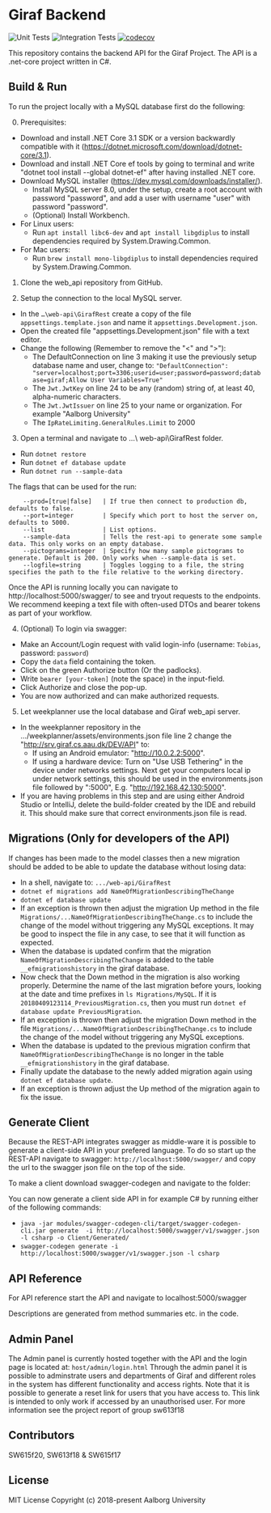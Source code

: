 # Giraf Backend

![Unit Tests](https://github.com/aau-giraf/web-api/workflows/Unit%20Test/badge.svg)
![Integration Tests](https://github.com/aau-giraf/web-api/workflows/Integration%20Test/badge.svg)
[![codecov](https://codecov.io/gh/aau-giraf/web-api/branch/develop/graph/badge.svg)](https://codecov.io/gh/aau-giraf/web-api)


This repository contains the backend API for the Giraf Project. The API is a .net-core project written in C#.

## Build & Run

To run the project locally with a MySQL database first do the following:

0. Prerequisites:
  - Download and install .NET Core 3.1 SDK or a version backwardly compatible with it (https://dotnet.microsoft.com/download/dotnet-core/3.1).
  - Download and install .NET Core ef tools by going to terminal and write "dotnet tool install --global dotnet-ef" after having installed .NET core. 
  - Download MySQL installer (https://dev.mysql.com/downloads/installer/).
    * Install MySQL server 8.0, under the setup, create a root account with password "password", and add a user with username "user" with password "password".
    * (Optional) Install Workbench.
  - For Linux users:
      * Run `apt install libc6-dev` and `apt install libgdiplus` to install dependencies required by System.Drawing.Common.
  - For Mac users:
      * Run `brew install mono-libgdiplus` to install dependencies required by System.Drawing.Common.
    
1. Clone the web_api repository from GitHub.

2. Setup the connection to the local MySQL server.
  - In the `…\web-api\GirafRest` create a copy of the file `appsettings.template.json` and name it `appsettings.Development.json`.
  - Open the created file "appsettings.Development.json" file with a text editor.
  - Change the following (Remember to remove the "<" and ">"): 
    * The DefaultConnection on line 3 making it use the previously setup database name and user, change to: `"DefaultConnection": "server=localhost;port=3306;userid=user;password=password;database=giraf;Allow User Variables=True"`
    * The `Jwt.JwtKey` on line 24 to be any (random) string of, at least 40, alpha-numeric characters.
    * The `Jwt.JwtIssuer` on line 25 to your name or organization. For example "Aalborg University"
    * The `IpRateLimiting.GeneralRules.Limit` to 2000
 
3. Open a terminal and navigate to …\ web-api\GirafRest folder.
  - Run `dotnet restore`  
  - Run `dotnet ef database update`
  - Run `dotnet run --sample-data`

The flags that can be used for the run:

        --prod=[true|false]   | If true then connect to production db, defaults to false.
        --port=integer        | Specify which port to host the server on, defaults to 5000.
        --list                | List options.
        --sample-data         | Tells the rest-api to generate some sample data. This only works on an empty database.
        --pictograms=integer  | Specify how many sample pictograms to generate. Default is 200. Only works when --sample-data is set.
        --logfile=string      | Toggles logging to a file, the string specifies the path to the file relative to the working directory.

Once the API is running locally you can navigate to http://localhost:5000/swagger/ to see and tryout requests to the endpoints. We recommend keeping a text file with often-used DTOs and bearer tokens as part of your workflow.

4. (Optional) To login via swagger:
  - Make an Account/Login request with valid login-info (username: `Tobias`, password: `password`)
  - Copy the `data` field containing the token.
  - Click on the green Authorize button (Or the padlocks).
  - Write `bearer [your-token]` (note the space) in the input-field. 
  - Click Authorize and close the pop-up. 
  - You are now authorized and can make authorized requests.

5. Let weekplanner use the local database and Giraf web_api server.
  - In the weekplanner repository in the …/weekplanner/assets/environments.json file line 2 change the "http://srv.giraf.cs.aau.dk/DEV/API" to:
    * If using an Android emulator: "http://10.0.2.2:5000". 
    * If using a hardware device: Turn on "Use USB Tethering" in the device under networks settings. Next get your computers local ip under network settings, this should be used in the environments.json file followed by ":5000", E.g. "http://192.168.42.130:5000". 
  - If you are having problems in this step and are using either Android Studio or IntelliJ, delete the build-folder created by the IDE and rebuild it. This should make sure that correct environments.json file is read.  

## Migrations (Only for developers of the API)
If changes has been made to the model classes then a new migration should be added to be able to update the database without losing data:
  - In a shell, navigate to: `.../web-api/GirafRest`
  - `dotnet ef migrations add NameOfMigrationDescribingTheChange`
  - `dotnet ef database update`
  - If an exception is thrown then adjust the migration Up method in the file `Migrations/...NameOfMigrationDescribingTheChange.cs` to include the change of the model without triggering any MySQL exceptions. It may be good to inspect the file in any case, to see that it will function as expected.
  - When the database is updated confirm that the migration `NameOfMigrationDescribingTheChange` is added to the table `__efmigrationshistory` in the giraf database.
  - Now check that the Down method in the migration is also working properly. Determine the name of the last migration before yours, looking at the date and time prefixes in `ls Migrations/MySQL`. If it is `20180409123114_PreviousMigration.cs`, then you must run `dotnet ef database update PreviousMigration`.
  - If an exception is thrown then adjust the migration Down method in the file `Migrations/...NameOfMigrationDescribingTheChange.cs` to include the change of the model without triggering any MySQL exceptions.
  - When the database is updated to the previous migration confirm that `NameOfMigrationDescribingTheChange` is no longer in the table `__efmigrationshistory` in the giraf database.
  - Finally update the database to the newly added migration again using `dotnet ef database update`. 
  - If an exception is thrown adjust the Up method of the migration again to fix the issue. 

## Generate Client
Because the REST-API integrates swagger as middle-ware it is possible to generate a client-side API in your prefered language. To do so start up the REST-API navigate to swagger: `http://localhost:5000/swagger/` and copy the url to the swagger json file on the top of the side.

To make a client download swagger-codegen and navigate to the folder:

You can now generate a client side API in for example C# by running either of the following commands:
  - `java -jar modules/swagger-codegen-cli/target/swagger-codegen-cli.jar generate  -i http://localhost:5000/swagger/v1/swagger.json -l csharp -o Client/Generated/` 
  - `swagger-codegen generate -i http://localhost:5000/swagger/v1/swagger.json -l csharp`

## API Reference

For API reference start the API and navigate to localhost:5000/swagger

Descriptions are generated from method summaries etc. in the code.

## Admin Panel
The Admin panel is currently hosted together with the API and the login page is located at: `host/admin/login.html`
Through the admin panel it is possible to adminstrate users and departments of Giraf and different roles in the system has different functionality and access rights.
Note that it is possible to generate a reset link for users that you have access to. This link is intended to only work if accessed by an unauthorised user.
For more information see the project report of group sw613f18

## Contributors

SW615f20, SW613f18 & SW615f17

## License
MIT License
Copyright (c) 2018-present Aalborg University
